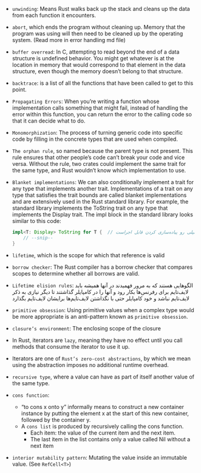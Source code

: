 * `unwinding`: Means Rust walks back up the stack and cleans up the data from each function it encounters.

* `abort`, which ends the program without cleaning up. Memory that the program was using will then need to be cleaned up by the operating system. (Read more in error handling md file)

* `buffer overread`: In C, attempting to read beyond the end of a data structure is undefined behavior. You might get whatever is at the location in memory that would correspond to that element in the data structure, even though the memory doesn’t belong to that structure.

* `backtrace`: is a list of all the functions that have been called to get to this point. 

* `Propagating Errors`: When you’re writing a function whose implementation calls something that might fail, instead of handling the error within this function, you can return the error to the calling code so that it can decide what to do.

* `Monomorphization`: The process of turning generic code into specific code by filling in the concrete types that are used when compiled.

* `The orphan rule`, so named because the parent type is not present. This rule ensures that other people’s code can’t break your code and vice versa. Without the rule, two crates could implement the same trait for the same type, and Rust wouldn’t know which implementation to use.

* `Blanket implementations`: We can also conditionally implement a trait for any type that implements another trait. Implementations of a trait on any type that satisfies the trait bounds are called blanket implementations and are extensively used in the Rust standard library. For example, the standard library implements the ToString trait on any type that implements the Display trait. The impl block in the standard library looks similar to this code:
    ```rust
    impl<T: Display> ToString for T {  // این ایمپلمنت فقط روی تایپ‌هایی از تی که دیسپلی رو پیاده‌سازی کردن قابل اجراست
        // --snip--
    }
    ```

* ‍‍‍‍`lifetime`, which is the scope for which that reference is valid

* `borrow checker`: The Rust compiler has a borrow checker that compares scopes to determine whether all borrows are valid.

* `Lifetime elision rules`: الگوهایی هستند که به مرور فهمیدند در آنها همیشه باید لایف‌تایم برای رفرنس‌ها بکار رود و آنها را در کامپایلر گذاشتند تا دیگر نیازی به ذکر لایف‌تایم نباشد و خود کامپایلر حتی با نگذاشتن لایف‌تایم‌ها برایشان لایف‌تایم بگذارد

* `primitive obsession`: Using primitive values when a complex type would be more appropriate is an anti-pattern known as `primitive obsession`.

* `closure’s environment`: The enclosing scope of the closure

* In Rust, iterators are `lazy`, meaning they have no effect until you call methods that consume the iterator to use it up.

* Iterators are one of `Rust’s zero-cost abstractions`, by which we mean using the abstraction imposes no additional runtime overhead.

* `recursive type`, where a value can have as part of itself another value of the same type.

* `cons function`:
    * “to cons x onto y” informally means to construct a new container instance by putting the element x at the start of this new container, followed by the container y.
    * A `cons list` is produced by recursively calling the cons function.
        * Each item: the value of the current item and the next item. 
        * The last item in the list contains only a value called Nil without a next item

* `interior mutability pattern`: Mutating the value inside an immutable value. (See `RefCell<T>`) 